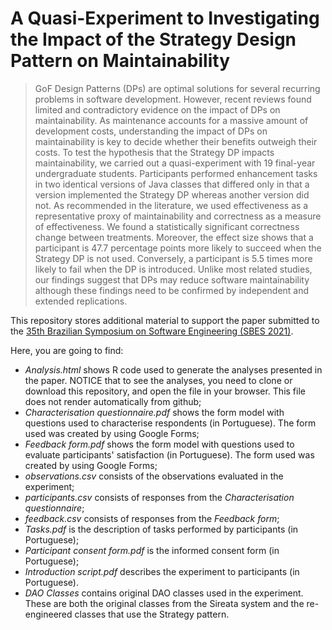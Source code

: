 # A Quasi-Experiment to Investigating the Impact of the Strategy Design Pattern on Maintainability

> GoF Design Patterns (DPs) are optimal solutions for several recurring problems in software development. However, recent reviews found limited and contradictory evidence on the impact of DPs on maintainability. As maintenance accounts for a massive amount of development costs, understanding the impact of DPs on maintainability is key to decide whether their benefits outweigh their costs. To test the hypothesis that the Strategy DP impacts maintainability, we carried out a quasi-experiment with 19 final-year undergraduate students. Participants performed enhancement tasks in two identical versions of Java classes that differed only in that a version implemented the Strategy DP whereas another version did not. As recommended in the literature, we used effectiveness as a representative proxy of maintainability and correctness as a measure of effectiveness. We found a statistically significant correctness change between treatments. Moreover, the effect size shows that a participant is 47.7 percentage points more likely to succeed when the Strategy DP is not used. Conversely, a participant is 5.5 times more likely to fail when the DP is introduced. Unlike most related studies, our findings suggest that DPs may reduce software maintainability although these findings need to be confirmed by independent and extended replications.

This repository stores additional material to support the paper submitted to the [35th Brazilian Symposium on Software Engineering (SBES 2021)](http://cbsoft2021.joinville.udesc.br/sbes-pesquisa.php).

Here, you are going to find:

- _Analysis.html_ shows R code used to generate the analyses presented in the paper. NOTICE that to see the analyses, you need to clone or download this repository, and open the file in your browser. This file does not render automatically from github;
- _Characterisation questionnaire.pdf_ shows the form model with questions used to characterise respondents (in Portuguese). The form used was created by using Google Forms;
- _Feedback form.pdf_ shows the form model with questions used to evaluate participants' satisfaction (in Portuguese). The form used was created by using Google Forms;
- _observations.csv_ consists of the observations evaluated in the experiment;
- _participants.csv_ consists of responses from the _Characterisation questionnaire_;
- _feedback.csv_ consists of responses from the _Feedback form_;
- _Tasks.pdf_ is the description of tasks performed by participants (in Portuguese);
- _Participant consent form.pdf_ is the informed consent form (in Portuguese);
- _Introduction script.pdf_ describes the experiment to participants (in Portuguese).
- _DAO Classes_ contains original DAO classes used in the experiment. These are both the original classes from the Sireata system and the re-engineered classes that use the Strategy pattern.
